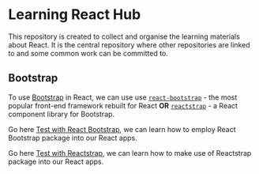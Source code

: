 # Learning React Hub

This repository is created to collect and organise the learning materials about React. It is the central repository where other repositories are linked to and some common work can be committed to.

## Bootstrap
To use [Bootstrap](https://getbootstrap.com/) in React, we can use use [`react-bootstrap`](https://react-bootstrap.netlify.app/) - the most popular front-end framework rebuilt for React **OR** [`reactstrap`](https://reactstrap.github.io/?path=/docs/home-installation--page) - a React component library for Bootstrap.  

Go here [Test with React Bootstrap](https://github.com/ntung/react-bootstrap-test), we can learn how to employ React Bootstrap package into our React apps.

Go here [Test with Reactstrap](https://github.com/ITersDesktop/reactstrap-test), we can learn how to make use of Reactstrap package into our React apps.